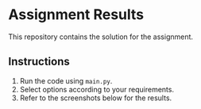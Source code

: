 # Assignment Results

This repository contains the solution for the assignment.

## Instructions

1. Run the code using `main.py`.
2. Select options according to your requirements.
3. Refer to the screenshots below for the results.
